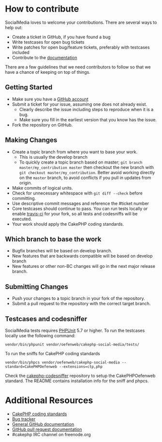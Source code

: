 # How to contribute

SocialMedia loves to welcome your contributions. There are several ways to help out:
* Create a ticket in GitHub, if you have found a bug
* Write testcases for open bug tickets
* Write patches for open bug/feature tickets, preferably with testcases included
* Contribute to the [documentation](https://github.com/Oefenweb/cakephp-social-media/tree/gh-pages)

There are a few guidelines that we need contributors to follow so that we have a
chance of keeping on top of things.

## Getting Started

* Make sure you have a [GitHub account](https://github.com/signup/free)
* Submit a ticket for your issue, assuming one does not already exist.
  * Clearly describe the issue including steps to reproduce when it is a bug.
  * Make sure you fill in the earliest version that you know has the issue.
* Fork the repository on GitHub.

## Making Changes

* Create a topic branch from where you want to base your work.
  * This is usually the develop branch
  * To quickly create a topic branch based on master; `git branch
    master/my_contribution master` then checkout the new branch with `git
    checkout master/my_contribution`. Better avoid working directly on the
    `master` branch, to avoid conflicts if you pull in updates from origin.
* Make commits of logical units.
* Check for unnecessary whitespace with `git diff --check` before committing.
* Use descriptive commit messages and reference the #ticket number
* Core testcases should continue to pass. You can run tests locally or enable
  [travis-ci](https://travis-ci.org/) for your fork, so all tests and codesniffs
  will be executed.
* Your work should apply the CakePHP coding standards.

## Which branch to base the work

* Bugfix branches will be based on develop branch.
* New features that are backwards compatible will be based on develop branch
* New features or other non-BC changes will go in the next major release branch.

## Submitting Changes

* Push your changes to a topic branch in your fork of the repository.
* Submit a pull request to the repository with the correct target branch.

## Testcases and codesniffer

SocialMedia tests requires [PHPUnit](http://www.phpunit.de/manual/current/en/installation.html)
5.7 or higher. To run the testcases locally use the following command:

    vendor/bin/phpunit vendor/oefenweb/cakephp-social-media/tests/

To run the sniffs for CakePHP coding standards

    vendor/bin/phpcs vendor/oefenweb/cakephp-social-media --standard=CakePHPOefenweb --extensions=ctp,php

Check the [cakephp-codesniffer](https://github.com/Oefenweb/cakephp-codesniffer)
repository to setup the CakePHPOefenweb standard. The README contains installation info
for the sniff and phpcs.

# Additional Resources

* [CakePHP coding standards](https://book.cakephp.org/3.0/en/contributing/cakephp-coding-conventions.html)
* [Bug tracker](https://github.com/Oefenweb/cakephp-social-media/issues)
* [General GitHub documentation](https://help.github.com/)
* [GitHub pull request documentation](https://help.github.com/send-pull-requests/)
* #cakephp IRC channel on freenode.org

